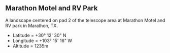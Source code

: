## Marathon Motel and RV Park

A landscape centered on pad 2 of the telescope area at Marathon Motel and RV park in Marathon, TX.

- Latitude = +30° 12' 30" N 
- Longitude = +103° 15' 16" W
- Altitude = 1235m